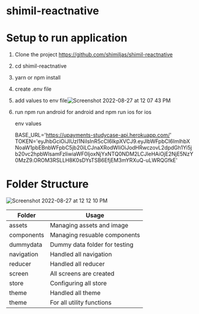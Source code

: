 # shimil-reactnative

# Setup to run application

  1. Clone the project https://github.com/shimiljas/shimil-reactnative
  2. cd shimil-reactnative
  3. yarn or npm install
  4. create .env file
  5. add values to env file![Screenshot 2022-08-27 at 12 07 43 PM](https://user-images.githubusercontent.com/25904529/187018333-f18af5a8-216a-4d05-820c-4e59be0a1e3a.png)
  6. run npm run android for android and npm run ios for ios
  
      env values
      
      BASE_URL='https://upayments-studycase-api.herokuapp.com/'
      TOKEN='eyJhbGciOiJIUzI1NiIsInR5cCI6IkpXVCJ9.eyJlbWFpbCI6ImlhbXNoaW1pbEBnbWFpbC5jb20iLCJnaXRodWIiOiJodHRwczovL2dpdGh1Yi5jb20vc2hpbWlsamFzIiwiaWF0IjoxNjYxNTQ0NDM2LCJleHAiOjE2NjE5NzY0MzZ9.OROM3RSLLH8K0sDYsTSB6EfjEM3mYRXuQ-uLWRQGfkE'
      

# Folder Structure

 
![Screenshot 2022-08-27 at 12 12 10 PM](https://user-images.githubusercontent.com/25904529/187018463-7936df9d-e7d9-4251-b967-a32a80b92b45.png)

 
| Folder  | Usage |
| ------------- | ------------- |
| assets | Managing assets and image  |
| components  | Managing resuable components  |
| dummydata  | Dummy data folder for testing  |
| navigation  | Handled all navigation  |
| reducer  | Handled all reducer  |
| screen  | All screens are created  |
| store  | Configuring all store |
| theme  | Handled all theme |
| theme  | For all utility functions |






